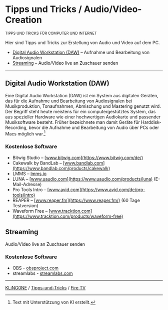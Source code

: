 # Tipps und Tricks / Audio/Video-Creation

<small>TIPPS UND TRICKS FÜR COMPUTER UND INTERNET</small>

Hier sind Tipps und Tricks zur Erstellung von Audio und Video auf dem PC.

* [Digital Audio Workstation (DAW)](#digital-audio-workstation-daw) – Aufnahme und Bearbeitung von Audiosignalen
* [Streaming](#streaming) – Audio/Video live an Zuschauer senden

---

## Digital Audio Workstation (DAW)

Eine Digital Audio Workstation (DAW) ist ein System aus digitalen Geräten, das für die Aufnahme und Bearbeitung von Audiosignalen bei Musikproduktion, Tonaufnahmen, Abmischung und Mastering genutzt wird. Der Begriff steht heute meistens für ein computergestütztes System, das aus spezieller Hardware wie einer hochwertigen Audiokarte und passender Musiksoftware besteht. Früher bezeichnete man damit Geräte für Harddisk-Recording, bevor die Aufnahme und Bearbeitung von Audio über PCs oder Macs möglich war.[^1]

### Kostenlose Software

* Bitwig Studio – [www.bitwig.com](https://www.bitwig.com/de/)
* Cakewalk by BandLab – [www.bandlab.com](https://www.bandlab.com/products/cakewalk)
* LMMS – [lmms.io](https://lmms.io/)
* LUNA – [www.uaudio.com](https://www.uaudio.com/products/luna) (E-Mail-Adresse)
* Pro Tools Intro – [www.avid.com](https://www.avid.com/de/pro-tools/intro)
* REAPER – [www.reaper.fm](https://www.reaper.fm/) (60 Tage Testversion)
* Waveform Free – [www.tracktion.com](https://www.tracktion.com/products/waveform-free)


## Streaming

Audio/Video live an Zuschauer senden

### Kostenlose Software

* OBS - [obsproject.com](https://obsproject.com/de)
* streamlabs - [streamlabs.com](https://streamlabs.com/de-de)

[^1]: Text mit Unterstützung von KI erstellt.


---

[KLiNG0NE](https://github.com/KLiNG0NE/) / [Tipps-und-Tricks](https://github.com/KLiNG0NE/Tipps-und-Tricks) / [Fire TV](README.md)
